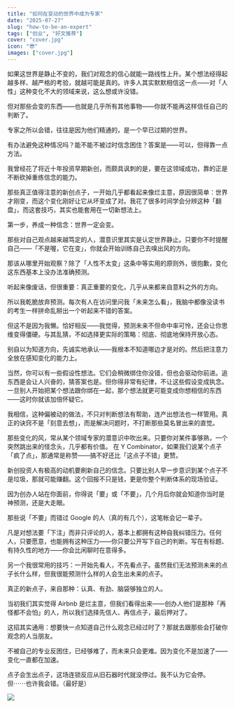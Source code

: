 ```yaml
---
title: "如何在变动的世界中成为专家"
date: "2025-07-27"
slug: "how-to-be-an-expert"
tags: ["创业", "好文推荐"]
cover: "cover.jpg"
icon: "😎"
images: ["cover.jpg"]
---
```

如果这世界是静止不变的，我们对观念的信心就能一路线性上升。某个想法经得起越多样、越严格的考验，就越可能是真的。许多人其实默默相信这一点——对「人性」这种变化不大的领域来说，这么想或许没错。



但对那些会变的东西——也就是几乎所有其他事物——你就不能再这样信任自己的判断了。



专家之所以会错，往往是因为他们精通的，是一个早已过期的世界。



有办法避免这种情况吗？能不能不被过时信念困住？答案是——可以，但得靠一点方法。



我曾经花了将近十年投资早期新创，而颇具讽刺的是，要在这领域成功，靠的正是不断砍掉重练信念的能力。



那些真正值得注意的新创点子，一开始几乎都看起来像烂主意，原因很简单：世界才刚变，而这个变化刚好让它从坏变成了对。我花了很多时间学会分辨这种「翻盘」，而这套技巧，其实也能套用在一切新想法上。



第一步，养成一种信念：世界一定会变。



那些对自己观点越来越笃定的人，潜意识里其实是认定世界静止。只要你不时提醒自己——「不是喔，它在变」，你就会开始训练自己去嗅出风的方向。



那该从哪里开始观察？除了「人性不太变」这条中等实用的原则外，很抱歉，变化这东西基本上没办法准确预测。



听起来像废话，但很重要：真正重要的变化，几乎从来都来自意料之外的方向。



所以我乾脆放弃预测。每次有人在访问里问我「未来怎么看」，我脑中都像没读书的考生一样拼命乱掰出一个听起来不错的答案。



但这不是因为我懒。恰好相反——我觉得，预测未来不但命中率可怜，还会让你思维变得僵硬。与其乱猜，不如选择更实际的策略：彻底、彻底地保持开放心态。



别自以为知道方向，先诚实地承认——我根本不知道哪边才是对的。然后把注意力全放在感知变化的能力上。



当然，你可以有一些假设性想法。它们会稍微绑住你没错，但也会驱动你前进。追东西是会让人兴奋的，猜答案也是。但你得非常有纪律，不让这些假设变成执念。
一旦别人开始把某个想法跟你绑在一起，那个想法就更可能变成你想相信的东西——这时你就该加倍怀疑它。



我相信，这种偏被动的做法，不只对判断想法有帮助，连产出想法也一样管用。真正的诀窍不是「刻意去想」，而是解决问题时，不打断那些莫名冒出来的直觉。



那些变化的风，常从某个领域专家的潜意识中吹出来。只要你对某件事够熟，一个突然跳出来的怪念头，几乎都有价值。
在 Y Combinator，如果我们说某个点子「疯了点」，那通常是称赞——搞不好还比「这点子不错」更赞。



新创投资人有极高的动机要刷新自己的信念。只要比别人早一步意识到某个点子不是垃圾，那就可能赚翻。这个回报不只是钱，更是你整个判断体系的现场验证。



因为创办人站在你面前，你得说「要」或「不要」，几个月后你就会知道你当时是神预测，还是大走眼。



那些说「不要」而错过 Google 的人（真的有几个），这笔帐会记一辈子。



凡是对想法要「下注」而非只评论的人，基本上都拥有这种自我纠错压力。任何人，只要愿意，也能拥有这种压力——你只要公开写下自己的判断。写在有标题、有持久性的地方——你会比闲聊时在意得多。



另一个我很常用的技巧：一开始先看人，不先看点子。虽然我们无法预测未来的点子长什么样，但我很能预测什么样的人会生出未来的点子。



真正的新点子，来自那种：认真、有劲、脑袋够独立的人。



当初我们其实觉得 Airbnb 是烂主意，但我们看得出来——创办人他们是那种「再怪都不会怕」的人，所以我们选择先信人、再信点子，最后押对了。



这招其实通用：想要快一点知道自己什么观念已经过时了？那就去跟那些会打破你观念的人当朋友。



不被自己的专业反困住，已经够难了，而未来只会更难。因为变化不是加速了——变化一直都在加速。



点子会生出点子，这场连锁反应从旧石器时代就没停过。我不认为它会停。
但⋯⋯也许我会错。（最好是）




![](https://prod-files-secure.s3.us-west-2.amazonaws.com/112d0858-5090-4d34-a606-b75eb8d65fd2/46476355-9cf3-4e99-9b7a-3531bc426380/1000202064.png?X-Amz-Algorithm=AWS4-HMAC-SHA256&X-Amz-Content-Sha256=UNSIGNED-PAYLOAD&X-Amz-Credential=ASIAZI2LB466UD45BVZB%2F20250903%2Fus-west-2%2Fs3%2Faws4_request&X-Amz-Date=20250903T054250Z&X-Amz-Expires=3600&X-Amz-Security-Token=IQoJb3JpZ2luX2VjENX%2F%2F%2F%2F%2F%2F%2F%2F%2F%2FwEaCXVzLXdlc3QtMiJIMEYCIQCBAuAsSIFsF7LZn05GNLEzVxwGyN3eooo4CsMTOoO5kwIhAOhm402pdrAobn9p%2FyyWaYQINVPTDTGO7LFVjVVfl4%2BuKv8DCD4QABoMNjM3NDIzMTgzODA1Igxqf3%2BL67tbjT%2FJtgYq3ANR2XwwrXFCjc6Yn6YbuzerTUmMgk1InP534hVcNW3QSwKbkXt%2Fwr9tcAUOs5hduQUMLzgt29hyzZU99euQO1fmR4ecnNkPFpfFWoJYC9Vq7mL8vr2xyTZWIBdr29QXKDp2%2Bt9UJH4UG2WgufkU5M7Yu5YNW5flt%2Fvc8UqvXcF5Y3Q1vE0RmSFDGaVquRBWhYRqJBnwZuQJ4213zuMJ%2FPtDwKs%2F8%2FZ8pTnbaY5KcME%2Fx3PIlOYxhWbrAoSxzHkNIZfHaiLw%2BR2m20aIk4ME5Mrc0hCKfU%2F2YExpNUoFqY6BraukMW%2B9lEQGVmhasBWrG0TneqJhCPb%2FcFLrIh7dy1jcT3wxK%2FU%2BBh88kH9dWg15fGUoO1hrZo3eMQkjM%2B4DW0pUxZ316%2BFkUtkuoM1r%2BsL9r8lcnYuOFNNJc%2FgabyqzlggFg6sHz%2B5lo8DEDBaG1UErVD%2FARI%2FQ4L3VLyf%2BkxUizniVReoawP39d1Rag3O6zdHsnyRQF165wGKNwZYBKGqM%2Bm7bf%2FGl%2Fqc9C3HZQ4p4NVPOuU97e1dqpsyj8nxxWD82qG5UkZ9vl2YBlktluG3RlE2gTgP0hpOU3dc8pIO%2F3EihKyC47Rcx5rzy2K9DcvL5SEKjWXgwL6K8NTDsmd%2FFBjqkAYe6IV9T4edrb3Gq26KbDqiPSJm%2FPGVvHcr9ZpOrGOCTZ6g4hjmXvfrkJQQwO8KWlQQA8UKya%2BHWjgRL2cflJPsdWJgLJgVIQDNrFv1jqd4nJciUMKGwmk8plb8wbpxpKaIXA6gxY2w7EzjO6d4TEDltDI5Qy5ogjkz6s37zLYjdaHJ5DAo4mrcozPn71C1dF8Q7%2BjaieLtyQoNWN%2FjQE%2FoizdAC&X-Amz-Signature=303e2cecf1bc023ba537d2732042bd93ca523de2823d3aff8ac3fba303def7c1&X-Amz-SignedHeaders=host&x-amz-checksum-mode=ENABLED&x-id=GetObject)

